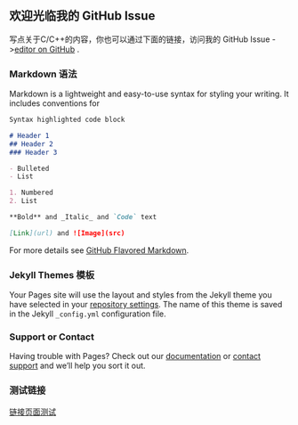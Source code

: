 ## 欢迎光临我的 GitHub Issue 

写点关于C/C++的内容，你也可以通过下面的链接，访问我的 GitHub Issue ->[editor on GitHub](https://github.com/frstlis/CLanguage) .

### Markdown 语法

Markdown is a lightweight and easy-to-use syntax for styling your writing. It includes conventions for

```markdown
Syntax highlighted code block

# Header 1
## Header 2
### Header 3

- Bulleted
- List

1. Numbered
2. List

**Bold** and _Italic_ and `Code` text

[Link](url) and ![Image](src)
```

For more details see [GitHub Flavored Markdown](https://guides.github.com/features/mastering-markdown/).

### Jekyll Themes 模板

Your Pages site will use the layout and styles from the Jekyll theme you have selected in your [repository settings](https://github.com/frstlis/CLanguage/settings). The name of this theme is saved in the Jekyll `_config.yml` configuration file.

### Support or Contact 

Having trouble with Pages? Check out our [documentation](https://help.github.com/categories/github-pages-basics/) or [contact support](https://github.com/contact) and we’ll help you sort it out.

### 测试链接
[链接页面测试](https://github.com/frstlis/CLanguage/blob/master/Test.md) 
